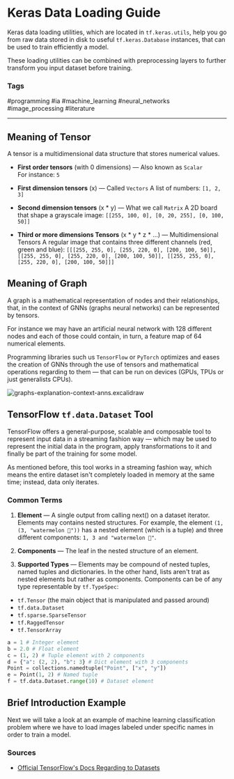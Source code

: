 # Keras Data Loading Guide

Keras  data loading utilities, which are located in `tf.keras.utils`, help you go from raw data stored in disk to useful `tf.keras.Database` instances, that can be used to train efficiently a model.

These loading utilities can be combined with preprocessing layers to further transform you input dataset before training.

### Tags

#programming #ia #machine_learning #neural_networks #image_processing #literature

---
## Meaning of Tensor

A tensor is a multidimensional data structure that stores numerical values. 

- **First order tensors** (with $0$ dimensions) — Also known as `Scalar`	
	For instance: `5`

- **First dimension tensors** (x) — Called `Vectors`
	A list of numbers:
	`[1, 2, 3]`

- **Second dimension tensors** (x * y) — What we call `Matrix`
	A 2D board that shape a grayscale image:
	`[[255, 100, 0], [0, 20, 255], [0, 100, 50]]`

- **Third or more dimensions Tensors** (x * y * z * ...) — Multidimensional Tensors
	A regular image that contains three different channels (red, green and blue):
	`[[[255, 255, 0], [255, 220, 0], [200, 100, 50]], [[255, 255, 0], [255, 220, 0], [200, 100, 50]], [[255, 255, 0], [255, 220, 0], [200, 100, 50]]]`

## Meaning of Graph

A graph is a mathematical representation of nodes and their relationships, that, in the context of GNNs (graphs neural networks) can be represented by tensors.

For instance we may have an artificial neural network with $128$ different nodes and each of those could contain, in turn, a feature map of $64$ numerical elements.

Programming libraries such us `TensorFlow` or `PyTorch` optimizes and eases the creation of GNNs through the use of tensors and mathematical operations regarding to them — that can be run on devices (GPUs, TPUs or just generalists CPUs).

![graphs-explanation-context-anns.excalidraw](graphs-explanation-context-anns.excalidraw.png)

## TensorFlow `tf.data.Dataset` Tool

TensorFlow offers a general-purpose, scalable and composable tool to represent input data in a streaming fashion way — which may be used to represent the initial data in the program, apply transformations to it and finally be part of the training for some model.

As mentioned before, this tool works in a streaming fashion way, which means the entire dataset isn't completely loaded in memory at the same time; instead, data only iterates.

### Common Terms

1. **Element** — A single output from calling next() on a dataset iterator. Elements may contains nested structures. For example, the element `(1, (3, "watermelon 🍉"))` has a nested element (which is a tuple) and three different components: `1, 3 and "watermelon 🍉"`.

2. **Components** — The leaf in the nested structure of an element.

3.  **Supported Types** — Elements may be compound of nested tuples, named tuples and dictionaries. In the other hand, lists aren't trat as nested elements but rather as components. Components can be of any type representable by `tf.TypeSpec`:

- `tf.Tensor` (the main object that is manipulated and passed around)
- `tf.data.Dataset`
- `tf.sparse.SparseTensor`
- `tf.RaggedTensor`
- `tf.TensorArray`

```python
a = 1 # Integer element
b = 2.0 # Float element
c = (1, 2) # Tuple element with 2 components
d = {"a": (2, 2), "b": 3} # Dict element with 3 components
Point = collections.namedtuple("Point", ["x", "y"])
e = Point(1, 2) # Named tuple
f = tf.data.Dataset.range(10) # Dataset element
```

## Brief Introduction Example

Next we will take a look at an example of machine learning classification problem where we have to load images labeled under specific names in order to train a model.

### Sources
- [Official TensorFlow's Docs Regarding to Datasets](https://www.tensorflow.org/api_docs/python/tf/data/Dataset)
